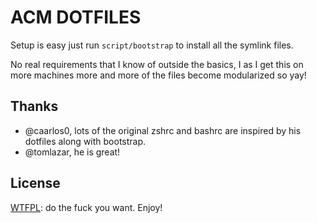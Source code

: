 # ACM DOTFILES

Setup is easy just run `script/bootstrap` to install all the symlink files.

No real requirements that I know of outside the basics, I as I get this on more machines more and more of the files become modularized so yay!

## Thanks

- @caarlos0, lots of the original zshrc and bashrc are inspired by his dotfiles along with bootstrap.
- @tomlazar, he is great!


## License

[WTFPL](https://en.wikipedia.org/wiki/WTFPL): do the fuck you want. Enjoy!


[ab]: https://img.shields.io/badge/powered%20by-antibody-blue.svg?style=flat-square
